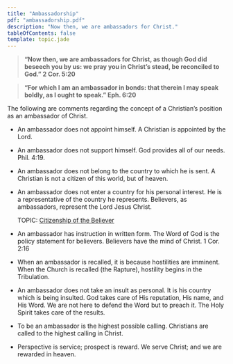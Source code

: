 ```yaml
---
title: "Ambassadorship"
pdf: "ambassadorship.pdf"
description: "Now then, we are ambassadors for Christ."
tableOfContents: false
template: topic.jade
---
```


<blockquote><strong>“Now then, we are ambassadors for Christ, as though God did beseech you by us: we pray you in Christ’s stead, be reconciled to God.” 2 Cor. 5:20</blockquote></strong>

<blockquote><strong>“For which I am an ambassador in bonds: that therein I may speak boldly, as I ought to speak.” Eph. 6:20</blockquote></strong>

The following are comments regarding the concept of a Christian’s
position as an ambassador of Christ.

* An ambassador does not appoint himself. A Christian is appointed by
the Lord.

* An ambassador does not support himself. God provides all of our needs.
Phil. 4:19.

* An ambassador does not belong to the country to which he is sent. A
Christian is not a citizen of this world, but of heaven.

*   An ambassador does not enter a country for his personal interest. He
    is a representative of the country he represents. Believers, as
    ambassadors, represent the Lord Jesus Christ.

    TOPIC: [Citizenship of the Believer](citizenship.html)

* An ambassador has instruction in written form. The Word of God is the
policy statement for believers. Believers have the mind of Christ. 1
Cor. 2:16

* When an ambassador is recalled, it is because hostilities are
imminent. When the Church is recalled (the Rapture), hostility begins in
the Tribulation.

* An ambassador does not take an insult as personal. It is his country
which is being insulted. God takes care of His reputation, His name, and
His Word. We are not here to defend the Word but to preach it. The Holy
Spirit takes care of the results.

* To be an ambassador is the highest possible calling. Christians are
called to the highest calling in Christ.

* Perspective is service; prospect is reward. We serve Christ; and we
are rewarded in heaven.

